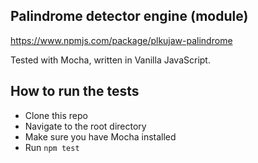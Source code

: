 ## Palindrome detector engine (module)

https://www.npmjs.com/package/plkujaw-palindrome

Tested with Mocha, written in Vanilla JavaScript.

## How to run the tests
- Clone this repo
- Navigate to the root directory
- Make sure you have Mocha installed
- Run `npm test`
